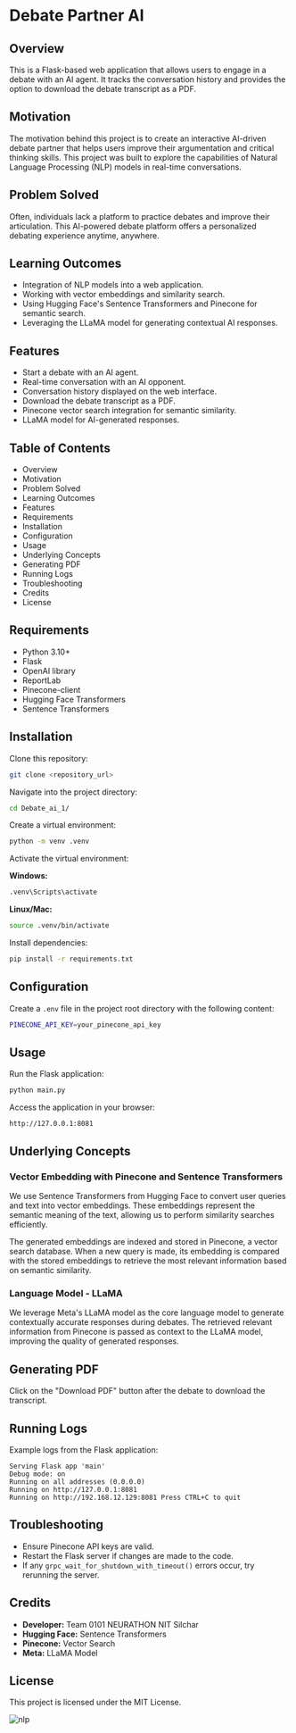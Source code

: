 # Debate Partner AI

## Overview
This is a Flask-based web application that allows users to engage in a debate with an AI agent. It tracks the conversation history and provides the option to download the debate transcript as a PDF.

## Motivation
The motivation behind this project is to create an interactive AI-driven debate partner that helps users improve their argumentation and critical thinking skills. This project was built to explore the capabilities of Natural Language Processing (NLP) models in real-time conversations.

## Problem Solved
Often, individuals lack a platform to practice debates and improve their articulation. This AI-powered debate platform offers a personalized debating experience anytime, anywhere.

## Learning Outcomes
- Integration of NLP models into a web application.
- Working with vector embeddings and similarity search.
- Using Hugging Face's Sentence Transformers and Pinecone for semantic search.
- Leveraging the LLaMA model for generating contextual AI responses.

## Features
- Start a debate with an AI agent.
- Real-time conversation with an AI opponent.
- Conversation history displayed on the web interface.
- Download the debate transcript as a PDF.
- Pinecone vector search integration for semantic similarity.
- LLaMA model for AI-generated responses.

## Table of Contents
- Overview
- Motivation
- Problem Solved
- Learning Outcomes
- Features
- Requirements
- Installation
- Configuration
- Usage
- Underlying Concepts
- Generating PDF
- Running Logs
- Troubleshooting
- Credits
- License

## Requirements
- Python 3.10+
- Flask
- OpenAI library
- ReportLab
- Pinecone-client
- Hugging Face Transformers
- Sentence Transformers

## Installation
Clone this repository:
```sh
git clone <repository_url>
```

Navigate into the project directory:
```sh
cd Debate_ai_1/
```

Create a virtual environment:
```sh
python -m venv .venv
```

Activate the virtual environment:

**Windows:**
```sh
.venv\Scripts\activate
```

**Linux/Mac:**
```sh
source .venv/bin/activate
```

Install dependencies:
```sh
pip install -r requirements.txt
```

## Configuration
Create a `.env` file in the project root directory with the following content:
```sh
PINECONE_API_KEY=your_pinecone_api_key
```

## Usage
Run the Flask application:
```sh
python main.py
```

Access the application in your browser:
```
http://127.0.0.1:8081
```

## Underlying Concepts
### Vector Embedding with Pinecone and Sentence Transformers
We use Sentence Transformers from Hugging Face to convert user queries and text into vector embeddings. These embeddings represent the semantic meaning of the text, allowing us to perform similarity searches efficiently.

The generated embeddings are indexed and stored in Pinecone, a vector search database. When a new query is made, its embedding is compared with the stored embeddings to retrieve the most relevant information based on semantic similarity.

### Language Model - LLaMA
We leverage Meta's LLaMA model as the core language model to generate contextually accurate responses during debates. The retrieved relevant information from Pinecone is passed as context to the LLaMA model, improving the quality of generated responses.

## Generating PDF
Click on the "Download PDF" button after the debate to download the transcript.

## Running Logs
Example logs from the Flask application:
```
Serving Flask app 'main'
Debug mode: on
Running on all addresses (0.0.0.0)
Running on http://127.0.0.1:8081
Running on http://192.168.12.129:8081 Press CTRL+C to quit
```

## Troubleshooting
- Ensure Pinecone API keys are valid.
- Restart the Flask server if changes are made to the code.
- If any `grpc_wait_for_shutdown_with_timeout()` errors occur, try rerunning the server.

## Credits
- **Developer:** Team 0101 NEURATHON NIT Silchar
- **Hugging Face:** Sentence Transformers
- **Pinecone:** Vector Search
- **Meta:** LLaMA Model

## License
This project is licensed under the MIT License.


![nlp](https://github.com/user-attachments/assets/e01ec5ab-6b8c-4da3-954c-00b573843e4a)



